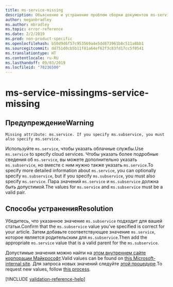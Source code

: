 ```yaml
---
title: ms-service-missing
description: Объяснение и устранение проблем сборки документов ms-service-missing
author: meganbradley
ms.author: mbradley
ms.topic: error-reference
ms.date: 2/2/2019
ms.prod: non-product-specific
ms.openlocfilehash: b50d9d6f57c953569a4e5dd873961b8c511a8bb1
ms.sourcegitcommit: dd751d0cb5b11f81a64ef62f3c83fd17cc5f0541
ms.translationtype: HT
ms.contentlocale: ru-RU
ms.lasthandoff: 09/03/2019
ms.locfileid: "70236500"
---
```

# <a name="ms-service-missing"></a><span data-ttu-id="f0d22-103">ms-service-missing</span><span class="sxs-lookup"><span data-stu-id="f0d22-103">ms-service-missing</span></span>

## <a name="warning"></a><span data-ttu-id="f0d22-104">Предупреждение</span><span class="sxs-lookup"><span data-stu-id="f0d22-104">Warning</span></span>

`Missing attribute: ms.service. If you specify ms.subservice, you must also specify ms.service.`

<span data-ttu-id="f0d22-105">Используйте `ms.service`, чтобы указать облачные службы.</span><span class="sxs-lookup"><span data-stu-id="f0d22-105">Use `ms.service` to specify cloud services.</span></span> <span data-ttu-id="f0d22-106">Чтобы указать более подробные сведения об `ms.service`, вы можете дополнительно указать `ms.subservice`, но вместе с ним нужно также указать `ms.service`.</span><span class="sxs-lookup"><span data-stu-id="f0d22-106">To specify more detailed information about `ms.service`, you can optionally specify `ms.subservice`, but if you specify `ms.subservice`, you must also specify `ms.service`.</span></span> <span data-ttu-id="f0d22-107">Пара значений `ms.service` и `ms.subservice` должна быть допустимой.</span><span class="sxs-lookup"><span data-stu-id="f0d22-107">The values for `ms.service` and `ms.subservice` must be a valid pair.</span></span>

## <a name="resolution"></a><span data-ttu-id="f0d22-108">Способы устранения</span><span class="sxs-lookup"><span data-stu-id="f0d22-108">Resolution</span></span>

<span data-ttu-id="f0d22-109">Убедитесь, что указанное значение `ms.subservice` подходит для вашей статьи.</span><span class="sxs-lookup"><span data-stu-id="f0d22-109">Confirm that the `ms.subservice` value you've specified is correct for your article.</span></span> <span data-ttu-id="f0d22-110">Затем добавьте соответствующее значение `ms.service`, которое является родительским для `ms.subservice`.</span><span class="sxs-lookup"><span data-stu-id="f0d22-110">Then add the appropriate `ms.service` value that is a valid parent for the `ms.subservice`.</span></span>

<span data-ttu-id="f0d22-111">Допустимые значения можно найти на [этом внутреннем сайте корпорации Майкрософт](https://docsmetadatatool.azurewebsites.net/allowlists).</span><span class="sxs-lookup"><span data-stu-id="f0d22-111">Valid values can be found on [this Microsoft-internal site](https://docsmetadatatool.azurewebsites.net/allowlists).</span></span> <span data-ttu-id="f0d22-112">Для запроса новых значений следуйте [этой процедуре](https://review.docs.microsoft.com/help/contribute/metadata-changes?branch=master).</span><span class="sxs-lookup"><span data-stu-id="f0d22-112">To request new values, follow [this process](https://review.docs.microsoft.com/help/contribute/metadata-changes?branch=master).</span></span>

<!--make sure to add this file to your includes folder and verify the path-->
[!INCLUDE [validation-reference-help](includes/validation-reference-help.md)]
